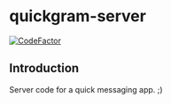 # quickgram-server

[![CodeFactor](https://www.codefactor.io/repository/github/iamraviprakash/quickgram-server/badge)](https://www.codefactor.io/repository/github/iamraviprakash/quickgram-server)

## Introduction

Server code for a quick messaging app. ;)
